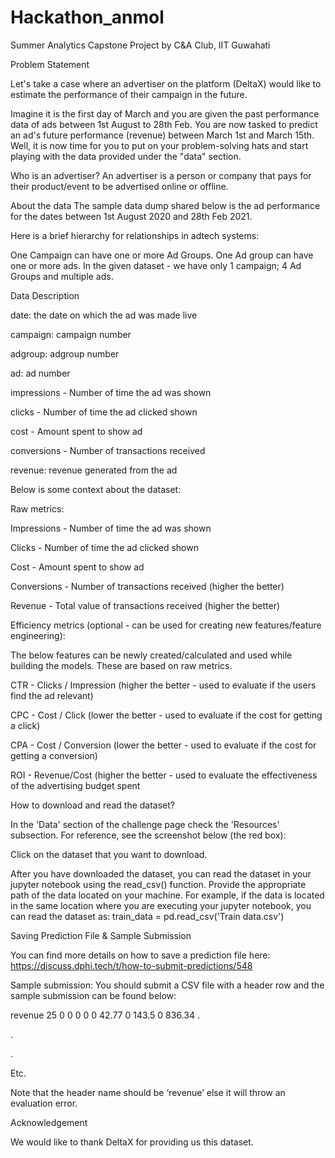# Hackathon_anmol
Summer Analytics Capstone Project by C&amp;A Club, IIT Guwahati

Problem Statement
 

Let's take a case where an advertiser on the platform (DeltaX) would like to estimate the performance of their campaign in the future.

Imagine it is the first day of March and you are given the past performance data of ads between 1st August to 28th Feb. You are now tasked to predict an ad's future performance (revenue) between March 1st and March 15th. Well, it is now time for you to put on your problem-solving hats and start playing with the data provided under the "data" section.

Who is an advertiser?
An advertiser is a person or company that pays for their product/event to be advertised online or offline. 


About the data
The sample data dump shared below is the ad performance for the dates between 1st August 2020 and 28th Feb 2021.

Here is a brief hierarchy for relationships in adtech systems:

 


One Campaign can have one or more Ad Groups. One Ad group can have one or more ads. In the given dataset - we have only 1 campaign; 4 Ad Groups and multiple ads.


 

 

 

Data Description

 

date: the date on which the ad was made live

campaign: campaign number

adgroup: adgroup number

ad: ad number

impressions - Number of time the ad was shown

clicks - Number of time the ad clicked shown

cost - Amount spent to show ad

conversions - Number of transactions received

revenue: revenue generated from the ad

 

Below is some context about the dataset:

 

Raw metrics:

Impressions - Number of time the ad was shown

Clicks - Number of time the ad clicked shown

Cost - Amount spent to show ad

Conversions - Number of transactions received (higher the better)

Revenue - Total value of transactions received (higher the better)

 

Efficiency metrics (optional - can be used for creating new features/feature engineering): 

The below features can be newly created/calculated and used while building the models. These are based on raw metrics. 

CTR - Clicks / Impression (higher the better - used to evaluate if the users find the ad relevant)

CPC - Cost / Click (lower the better - used to evaluate if the cost for getting a click)

CPA - Cost / Conversion (lower the better - used to evaluate if the cost for getting a conversion)

ROI - Revenue/Cost (higher the better - used to evaluate the effectiveness of the advertising budget spent

 

 How to download and read the dataset?
 

In the 'Data' section of the challenge page check the 'Resources' subsection. For reference, see the screenshot below (the red box):


 

Click on the dataset that you want to download.

After you have downloaded the dataset, you can read the dataset in your jupyter notebook using the read_csv() function. Provide the appropriate path of the data located on your machine. For example, if the data is located in the same location where you are executing your jupyter notebook, you can read the dataset as:
train_data = pd.read_csv('Train data.csv')

 
Saving Prediction File & Sample Submission
 

You can find more details on how to save a prediction file here: https://discuss.dphi.tech/t/how-to-submit-predictions/548

 

Sample submission: You should submit a CSV file with a header row and the sample submission can be found below:

 

revenue
25
0
0
0
0
0
42.77
0
143.5
0
836.34
.

.

.

Etc.

Note that the header name should be ‘revenue’ else it will throw an evaluation error.

 

 

Acknowledgement
 

We would like to thank DeltaX for providing us this dataset.



